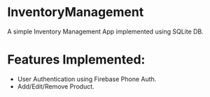 # InventoryManagement
A simple Inventory Management App implemented using SQLite DB.

# Features Implemented:
- User Authentication using Firebase Phone Auth.
- Add/Edit/Remove Product.
